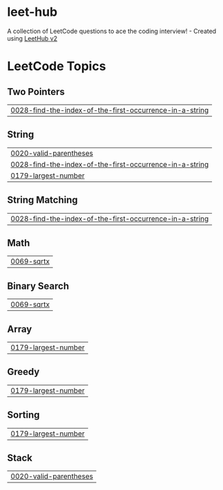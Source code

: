 # leet-hub
A collection of LeetCode questions to ace the coding interview! - Created using [LeetHub v2](https://github.com/arunbhardwaj/LeetHub-2.0)

<!---LeetCode Topics Start-->
# LeetCode Topics
## Two Pointers
|  |
| ------- |
| [0028-find-the-index-of-the-first-occurrence-in-a-string](https://github.com/subhash-reddy/leet-hub/tree/master/0028-find-the-index-of-the-first-occurrence-in-a-string) |
## String
|  |
| ------- |
| [0020-valid-parentheses](https://github.com/subhash-reddy/leet-hub/tree/master/0020-valid-parentheses) |
| [0028-find-the-index-of-the-first-occurrence-in-a-string](https://github.com/subhash-reddy/leet-hub/tree/master/0028-find-the-index-of-the-first-occurrence-in-a-string) |
| [0179-largest-number](https://github.com/subhash-reddy/leet-hub/tree/master/0179-largest-number) |
## String Matching
|  |
| ------- |
| [0028-find-the-index-of-the-first-occurrence-in-a-string](https://github.com/subhash-reddy/leet-hub/tree/master/0028-find-the-index-of-the-first-occurrence-in-a-string) |
## Math
|  |
| ------- |
| [0069-sqrtx](https://github.com/subhash-reddy/leet-hub/tree/master/0069-sqrtx) |
## Binary Search
|  |
| ------- |
| [0069-sqrtx](https://github.com/subhash-reddy/leet-hub/tree/master/0069-sqrtx) |
## Array
|  |
| ------- |
| [0179-largest-number](https://github.com/subhash-reddy/leet-hub/tree/master/0179-largest-number) |
## Greedy
|  |
| ------- |
| [0179-largest-number](https://github.com/subhash-reddy/leet-hub/tree/master/0179-largest-number) |
## Sorting
|  |
| ------- |
| [0179-largest-number](https://github.com/subhash-reddy/leet-hub/tree/master/0179-largest-number) |
## Stack
|  |
| ------- |
| [0020-valid-parentheses](https://github.com/subhash-reddy/leet-hub/tree/master/0020-valid-parentheses) |
<!---LeetCode Topics End-->